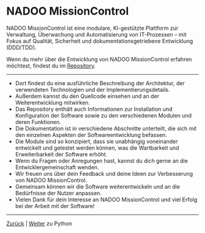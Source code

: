 # NADOO MissionControl

NADOO MissionControl ist eine modulare, KI-gestützte Plattform zur Verwaltung, Überwachung und Automatisierung von IT-Prozessen – mit Fokus auf Qualität, Sicherheit und dokumentationsgetriebene Entwicklung (DDD/TDD).

Wenn du mehr über die Entwicklung von NADOO MissionControl erfahren möchtest, findest du im [Repository](https://github.com/NADOOIT/NADOO-MissionControl).

---

- Dort findest du eine ausführliche Beschreibung der Architektur, der verwendeten Technologien und der Implementierungsdetails.
- Außerdem kannst du den Quellcode einsehen und an der Weiterentwicklung mitwirken.
- Das Repository enthält auch Informationen zur Installation und Konfiguration der Software sowie zu den verschiedenen Modulen und deren Funktionen.
- Die Dokumentation ist in verschiedene Abschnitte unterteilt, die sich mit den einzelnen Aspekten der Softwareentwicklung befassen.
- Die Module sind so konzipiert, dass sie unabhängig voneinander entwickelt und getestet werden können, was die Wartbarkeit und Erweiterbarkeit der Software erhöht.
- Wenn du Fragen oder Anregungen hast, kannst du dich gerne an die Entwicklergemeinschaft wenden.
- Wir freuen uns über dein Feedback und deine Ideen zur Verbesserung von NADOO MissionControl.
- Gemeinsam können wir die Software weiterentwickeln und an die Bedürfnisse der Nutzer anpassen.
- Vielen Dank für dein Interesse an NADOO MissionControl und viel Erfolg bei der Arbeit mit der Software!

---

[Zurück](../../03-java/README.md) | [Weiter](../04-python/README.md) zu Python
